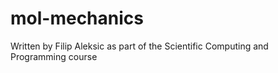 # mol-mechanics
Written by Filip Aleksic as part of the Scientific Computing and Programming course
